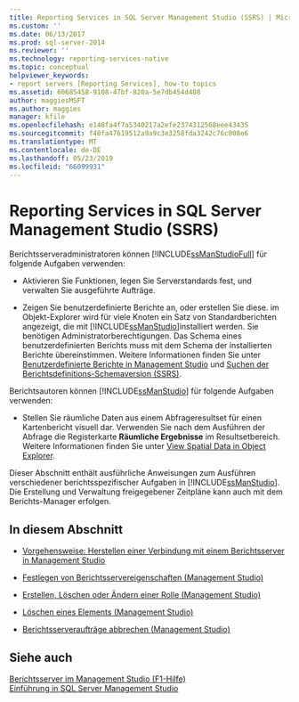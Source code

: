 ```yaml
---
title: Reporting Services in SQL Server Management Studio (SSRS) | Microsoft-Dokumentation
ms.custom: ''
ms.date: 06/13/2017
ms.prod: sql-server-2014
ms.reviewer: ''
ms.technology: reporting-services-native
ms.topic: conceptual
helpviewer_keywords:
- report servers [Reporting Services], how-to topics
ms.assetid: 60685458-9108-47bf-820a-5e7db454d408
author: maggiesMSFT
ms.author: maggies
manager: kfile
ms.openlocfilehash: e148fa4f7a5340217a2efe2374312568eee43435
ms.sourcegitcommit: f40fa47619512a9a9c3e3258fda3242c76c008e6
ms.translationtype: MT
ms.contentlocale: de-DE
ms.lasthandoff: 05/23/2019
ms.locfileid: "66099931"
---
```

# <a name="reporting-services-in-sql-server-management-studio-ssrs"></a>Reporting Services in SQL Server Management Studio (SSRS)
  Berichtsserveradministratoren können [!INCLUDE[ssManStudioFull](../../includes/ssmanstudiofull-md.md)] für folgende Aufgaben verwenden:  
  
-   Aktivieren Sie Funktionen, legen Sie Serverstandards fest, und verwalten Sie ausgeführte Aufträge.  
  
-   Zeigen Sie benutzerdefinierte Berichte an, oder erstellen Sie diese. im Objekt-Explorer wird für viele Knoten ein Satz von Standardberichten angezeigt, die mit [!INCLUDE[ssManStudio](../../includes/ssmanstudio-md.md)]installiert werden. Sie benötigen Administratorberechtigungen. Das Schema eines benutzerdefinierten Berichts muss mit dem Schema der installierten Berichte übereinstimmen. Weitere Informationen finden Sie unter [Benutzerdefinierte Berichte in Management Studio](../../ssms/object/custom-reports-in-management-studio.md) und [Suchen der Berichtsdefinitions-Schemaversion (SSRS)](../reports/find-the-report-definition-schema-version-ssrs.md).  
  
 Berichtsautoren können [!INCLUDE[ssManStudio](../../includes/ssmanstudio-md.md)] für folgende Aufgaben verwenden:  
  
-   Stellen Sie räumliche Daten aus einem Abfrageresultset für einen Kartenbericht visuell dar. Verwenden Sie nach dem Ausführen der Abfrage die Registerkarte **Räumliche Ergebnisse** im Resultsetbereich. Weitere Informationen finden Sie unter [View Spatial Data in Object Explorer](../../relational-databases/scripting/view-spatial-data-in-object-explorer.md).  
  
 Dieser Abschnitt enthält ausführliche Anweisungen zum Ausführen verschiedener berichtsspezifischer Aufgaben in [!INCLUDE[ssManStudio](../../includes/ssmanstudio-md.md)]. Die Erstellung und Verwaltung freigegebener Zeitpläne kann auch mit dem Berichts-Manager erfolgen.  
  
## <a name="in-this-section"></a>In diesem Abschnitt  
  
-   [Vorgehensweise: Herstellen einer Verbindung mit einem Berichtsserver in Management Studio](connect-to-a-report-server-in-management-studio.md)  
  
-   [Festlegen von Berichtsservereigenschaften &#40;Management Studio&#41;](set-report-server-properties-management-studio.md)  
  
-   [Erstellen, Löschen oder Ändern einer Rolle &#40;Management Studio&#41;](../security/role-definitions-create-delete-or-modify.md)  
  
-   [Löschen eines Elements &#40;Management Studio&#41;](delete-an-item-management-studio.md)  
  
-   [Berichtsserveraufträge abbrechen &#40;Management Studio&#41;](cancel-report-server-jobs-management-studio.md)  
  
## <a name="see-also"></a>Siehe auch  
 [Berichtsserver im Management Studio (F1-Hilfe)](report-server-in-management-studio-f1-help.md)   
 [Einführung in SQL Server Management Studio](../../ssms/sql-server-management-studio-ssms.md)  
  
  
